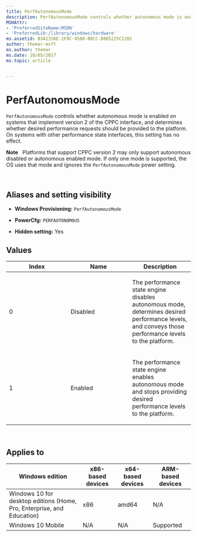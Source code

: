 ```yaml
---
title: PerfAutonomousMode
description: PerfAutonomousMode controls whether autonomous mode is enabled on systems that implement version 2 of the CPPC interface, and determines whether desired performance requests should be provided to the platform.
MSHAttr:
- 'PreferredSiteName:MSDN'
- 'PreferredLib:/library/windows/hardware'
ms.assetid: B3A2336E-2F8C-4580-B0CC-B805225C1202
author: themar-msft
ms.author: themar
ms.date: 10/05/2017
ms.topic: article


---
```


# PerfAutonomousMode


`PerfAutonomousMode` controls whether autonomous mode is enabled on systems that implement version 2 of the CPPC interface, and determines whether desired performance requests should be provided to the platform. On systems with other performance state interfaces, this setting has no effect.

**Note**  
Platforms that support CPPC version 2 may only support autonomous disabled or autonomous enabled mode. If only one mode is supported, the OS uses that mode and ignores the `PerfAutonomousMode` power setting.

 

## <span id="Aliases_and_setting_visibility"></span><span id="aliases_and_setting_visibility"></span><span id="ALIASES_AND_SETTING_VISIBILITY"></span>Aliases and setting visibility


-   **Windows Provisioning:** `PerfAutonomousMode`

-   **PowerCfg:** `PERFAUTONOMOUS`

-   **Hidden setting:** Yes

## <span id="Values"></span><span id="values"></span><span id="VALUES"></span>Values


<table>
<colgroup>
<col width="33%" />
<col width="33%" />
<col width="33%" />
</colgroup>
<thead>
<tr class="header">
<th>Index</th>
<th>Name</th>
<th>Description</th>
</tr>
</thead>
<tbody>
<tr class="odd">
<td><p>0</p></td>
<td><p>Disabled</p></td>
<td><p>The performance state engine disables autonomous mode, determines desired performance levels, and conveys those performance levels to the platform.</p></td>
</tr>
<tr class="even">
<td><p>1</p></td>
<td><p>Enabled</p></td>
<td><p>The performance state engine enables autonomous mode and stops providing desired performance levels to the platform.</p></td>
</tr>
</tbody>
</table>

 

## <span id="Applies_to"></span><span id="applies_to"></span><span id="APPLIES_TO"></span>Applies to


| Windows edition                                                        | x86-based devices | x64-based devices | ARM-based devices |
|------------------------------------------------------------------------|-------------------|-------------------|-------------------|
| Windows 10 for desktop editions (Home, Pro, Enterprise, and Education) | x86               | amd64             | N/A               |
| Windows 10 Mobile                                                      | N/A               | N/A               | Supported         |

